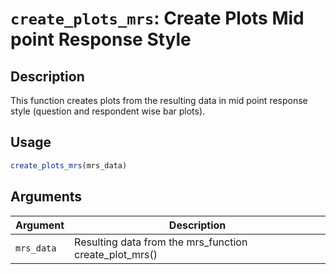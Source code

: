 # `create_plots_mrs`: Create Plots Mid point Response Style

## Description


 This function creates plots from the resulting data in mid point response style
 (question and respondent wise bar plots).


## Usage

```r
create_plots_mrs(mrs_data)
```


## Arguments

Argument      |Description
------------- |----------------
```mrs_data```     |     Resulting data from the mrs_function create_plot_mrs()

